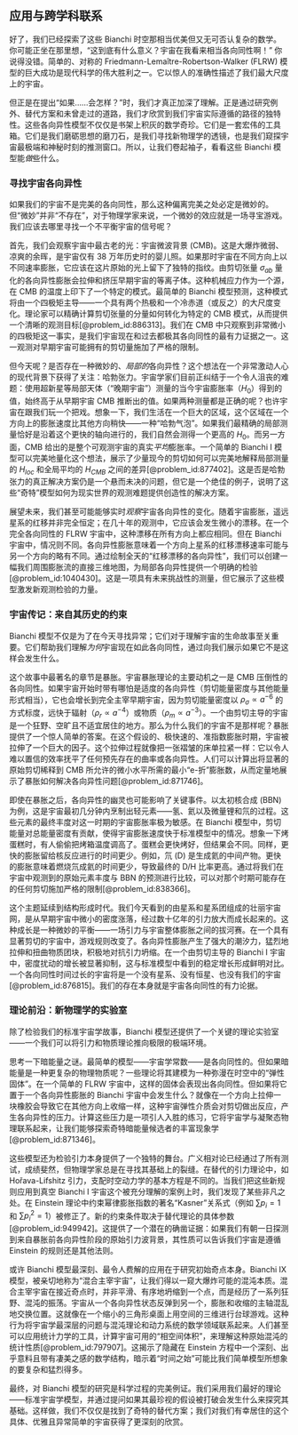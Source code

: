 ## 应用与跨学科联系

好了，我们已经探索了这些 Bianchi 时空那相当优美但又无可否认复杂的数学。你可能正坐在那里想，“这到底有什么意义？宇宙在我看来相当各向同性啊！” 你说得没错。简单的、对称的 Friedmann-Lemaître-Robertson-Walker (FLRW) 模型的巨大成功是现代科学的伟大胜利之一。它以惊人的准确性描述了我们最大尺度上的宇宙。

但正是在提出“如果……会怎样？”时，我们才真正加深了理解。正是通过研究例外、替代方案和未曾走过的道路，我们才欣赏到我们宇宙实际遵循的路径的独特性。这些各向异性模型不仅仅是书架上积灰的数学奇珍。它们是一套宏伟的工具箱。它们是我们磨砺思想的磨刀石，是我们寻找新物理学的透镜，也是我们窥探宇宙最极端和神秘时刻的推测窗口。所以，让我们卷起袖子，看看这些 Bianchi 模型能*做*些什么。

### 寻找宇宙各向异性

如果我们的宇宙不是完美的各向同性，那么这种偏离完美之处必定是微妙的。但“微妙”并非“不存在”，对于物理学家来说，一个微妙的效应就是一场寻宝游戏。我们应该去哪里寻找一个不平衡宇宙的信号呢？

首先，我们会观察宇宙中最古老的光：宇宙微波背景 (CMB)。这是大爆炸微弱、凉爽的余晖，是宇宙仅有 38 万年历史时的婴儿照。如果那时宇宙在不同方向上以不同速率膨胀，它应该在这片原始的光上留下了独特的指纹。由剪切张量 $\sigma_{ab}$ 量化的各向异性膨胀会拉伸和挤压早期宇宙的等离子体。这种机械应力作为一个源，在 CMB 的温度上印下了一个特定的模式。最简单的 Bianchi 模型预测，这种模式将由一个四极矩主导——一个具有两个热极和一个冷赤道（或反之）的大尺度变化。理论家可以精确计算剪切张量的分量如何转化为特定的 CMB 模式，从而提供一个清晰的观测目标[@problem_id:886313]。我们在 CMB 中只观察到非常微小的四极矩这一事实，是我们宇宙现在和过去都极其各向同性的最有力证据之一。这一观测对早期宇宙可能拥有的剪切量施加了严格的限制。

但今天呢？是否存在一种微妙的、*局部的*各向异性？这个想法在一个非常激动人心的现代背景下获得了关注：哈勃张力。宇宙学家们目前正纠结于一个令人沮丧的难题：使用超新星等局部天体（“晚期宇宙”）测量的当今宇宙膨胀率（$H_0$）得到的值，始终高于从早期宇宙 CMB 推断出的值。如果两种测量都是正确的呢？也许宇宙在跟我们玩一个把戏。想象一下，我们生活在一个巨大的区域，这个区域在一个方向上的膨胀速度比其他方向稍快——一种“哈勃气泡”。如果我们最精确的局部测量恰好是沿着这个更快的轴向进行的，我们自然会测得一个更高的 $H_0$。而另一方面，CMB 给出的是整个可观测宇宙的真实*平均*膨胀率。一个简单的 Bianchi I 模型可以完美地量化这个想法，展示了少量现今的剪切如何可以完美地解释局部测量的 $H_{loc}$ 和全局平均的 $H_{CMB}$ 之间的差异[@problem_id:877402]。这是否是哈勃张力的真正解决方案仍是一个悬而未决的问题，但它是一个绝佳的例子，说明了这些“奇特”模型如何为现实世界的观测难题提供创造性的解决方案。

展望未来，我们甚至可能能够实时*观察*宇宙各向异性的变化。随着宇宙膨胀，遥远星系的红移并非完全恒定；在几十年的观测中，它应该会发生微小的漂移。在一个完全各向同性的 FLRW 宇宙中，这种漂移在所有方向上都应相同。但在 Bianchi 宇宙中，情况则不同。各向异性膨胀意味着一个方向上星系的红移漂移速率可能与另一个方向的略有不同。通过绘制全天的“红移漂移的各向异性”，我们可以创建一幅我们周围膨胀流的直接三维地图，为局部各向异性提供一个明确的检验[@problem_id:1040430]。这是一项具有未来挑战性的测量，但它展示了这些模型激发新观测检验的力量。

### 宇宙传记：来自其历史的约束

Bianchi 模型不仅是为了在今天寻找异常；它们对于理解宇宙的生命故事至关重要。它们帮助我们理解*为何*宇宙现在如此各向同性，通过向我们展示如果它不是这样会发生什么。

这个故事中最著名的章节是暴胀。宇宙暴胀理论的主要动机之一是 CMB 压倒性的各向同性。如果宇宙开始时带有哪怕是适度的各向异性（剪切能量密度与其他能量形式相当），它也会增长到完全主宰早期宇宙，因为剪切能量密度以 $\rho_\sigma \propto a^{-6}$ 的方式标度，远快于辐射（$\rho_r \propto a^{-4}$）或物质（$\rho_m \propto a^{-3}$）。一个由剪切主导的宇宙是一个狂野、空旷且不适宜居住的地方。那么为什么我们的宇宙不是那样呢？暴胀提供了一个惊人简单的答案。在这个假设的、极快速的、准指数膨胀时期，宇宙被拉伸了一个巨大的因子。这个拉伸过程就像把一张褶皱的床单拉紧一样：它以令人难以置信的效率抚平了任何预先存在的曲率或各向异性。人们可以计算出将显著的原始剪切稀释到 CMB 所允许的微小水平所需的最小“e-折”膨胀数，从而定量地展示了暴胀如何解决各向异性问题[@problem_id:871746]。

即使在暴胀之后，各向异性的幽灵也可能影响了关键事件。以太初核合成 (BBN) 为例，这是宇宙最初几分钟内烹制出轻元素——氢、氦以及微量锂和氘的过程。这些元素的最终丰度对这一时期的宇宙膨胀率极为敏感。在 Bianchi 模型中，剪切能量对总能量密度有贡献，使得宇宙膨胀速度快于标准模型中的情况。想象一下烤蛋糕时，有人偷偷把烤箱温度调高了。蛋糕会更快烤好，但结果会不同。同样，更快的膨胀留给核反应进行的时间更少。例如，氘 (D) 是生成氦的中间产物。更快的膨胀意味着燃烧氘成氦的时间更少，导致最终的 D/H 比率更高。通过将我们在宇宙中观测到的原始元素丰度与 BBN 的预测进行比较，可以对那个时期可能存在的任何剪切施加严格的限制[@problem_id:838366]。

这个主题延续到结构形成时代。我们今天看到的由星系和星系团组成的壮丽宇宙网，是从早期宇宙中微小的密度涨落，经过数十亿年的引力放大而成长起来的。这种成长是一种微妙的平衡——一场引力与宇宙整体膨胀之间的拔河赛。在一个具有显著剪切的宇宙中，游戏规则改变了。各向异性膨胀产生了强大的潮汐力，猛烈地拉伸和扭曲物质团块，积极地对抗引力坍缩。在一个由剪切主导的 Bianchi I 宇宙中，密度扰动的增长被显著抑制，这与标准模型中看到的稳定增长形成鲜明对比。一个各向同性时间过长的宇宙将是一个没有星系、没有恒星、也没有我们的宇宙[@problem_id:876815]。我们的存在本身就是宇宙各向同性的有力论据。

### 理论前沿：新物理学的实验室

除了检验我们的标准宇宙学故事，Bianchi 模型还提供了一个关键的理论实验室——一个我们可以将引力和物质理论推向极限的极端环境。

思考一下暗能量之谜。最简单的模型——宇宙学常数——是各向同性的。但如果暗能量是一种更复杂的物理物质呢？一些理论将其建模为一种弥漫在时空中的“弹性固体”。在一个简单的 FLRW 宇宙中，这样的固体会表现出各向同性。但如果将它置于一个各向异性膨胀的 Bianchi 宇宙中会发生什么？就像在一个方向上拉伸一块橡胶会导致它在其他方向上收缩一样，这种宇宙弹性介质会对剪切做出反应，产生各向异性的压力。计算这些压力是一项引人入胜的练习，它将宇宙学与凝聚态物理联系起来，让我们能够探索奇特暗能量候选者的丰富现象学[@problem_id:871346]。

这些模型还为检验引力本身提供了一个独特的舞台。广义相对论已经通过了所有测试，成绩斐然，但物理学家总是在寻找其基础上的裂缝。在替代的引力理论中，如 Hořava-Lifshitz 引力，支配时空动力学的基本方程是不同的。当我们把这些新规则应用到真空 Bianchi I 宇宙这个被充分理解的案例上时，我们发现了某些非凡之处。在 Einstein 理论中约束幂律膨胀指数的著名“Kasner”关系式（例如 $\sum p_i = 1$ 和 $\sum p_i^2 = 1$）被修正了。新的约束条件取决于替代理论的具体参数[@problem_id:949942]。这提供了一个潜在的确凿证据：如果我们有朝一日探测到来自暴胀前各向异性阶段的原始引力波背景，其性质可以告诉我们宇宙是遵循 Einstein 的规则还是其他法则。

或许 Bianchi 模型最深刻、最令人费解的应用在于研究初始奇点本身。Bianchi IX 模型，被亲切地称为“混合主宰宇宙”，让我们得以一窥大爆炸可能的混沌本质。混合主宰宇宙在接近奇点时，并非平滑、有序地坍缩到一个点，而是经历了一系列狂野、混沌的振荡。宇宙从一个各向异性状态反弹到另一个，膨胀和收缩的主轴混乱地交换位置。这就像在一个缩小的三角形桌面上用空间的三维进行台球游戏。这种行为将宇宙学最深层的问题与混沌理论和动力系统的数学领域联系起来。人们甚至可以应用统计力学的工具，计算宇宙可用的“相空间体积”，来理解这种原始混沌的统计性质[@problem_id:797907]。这揭示了隐藏在 Einstein 方程中一个深刻、出乎意料且带有凄美之感的数学结构，暗示着“时间之始”可能比我们简单模型所想象的要复杂和猛烈得多。

最终，对 Bianchi 模型的研究是科学过程的完美例证。我们采用我们最好的理论——标准宇宙学模型，并通过提问如果其最珍视的假设被打破会发生什么来探究其基础。这样做，我们不仅仅是找到了奇特的替代方案；我们对我们有幸居住的这个具体、优雅且异常简单的宇宙获得了更深刻的欣赏。
